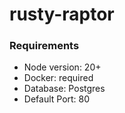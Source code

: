 # rusty-raptor


### Requirements
- Node version: 20+
- Docker: required
- Database: Postgres
- Default Port: 80
